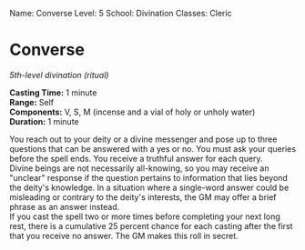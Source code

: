 Name: Converse
Level: 5
School: Divination
Classes: Cleric

# Converse 
_5th-level divination (ritual)_ 

**Casting Time:** 1 minute    
**Range:** Self    
**Components:** V, S, M (incense and a vial of holy or unholy water)    
**Duration:** 1 minute 

You reach out to your deity or a divine messenger and pose up to three questions that can be answered with a yes or no. You must ask your queries before the spell ends. You receive a truthful answer for each query.    
Divine beings are not necessarily all-knowing, so you may receive an "unclear" response if the question pertains to information that lies beyond the deity's knowledge. In a situation where a single-word answer could be misleading or contrary to the deity's interests, the GM may offer a brief phrase as an answer instead.    
If you cast the spell two or more times before completing your next long rest, there is a cumulative 25 percent chance for each casting after the first that you receive no answer. The GM makes this roll in secret.